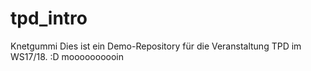 # tpd_intro
Knetgummi
Dies ist ein Demo-Repository für die Veranstaltung TPD im WS17/18. 
:D
moooooooooin
